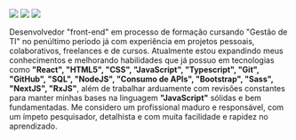 [<img target="blank" src="https://img.shields.io/badge/twitter-%231DA1F2.svg?&style=for-the-badge&logo=twitter&logoColor=white" />](https://twitter.com/s_igorgoncalves) 
[<img target="blank" src="https://img.shields.io/badge/linkedin-%230077B5.svg?&style=for-the-badge&logo=linkedin&logoColor=white" />](https://www.linkedin.com/in/igords-goncalves/)
[<img target="blank" src = "https://img.shields.io/badge/instagram-%23E4405F.svg?&style=for-the-badge&logo=instagram&logoColor=white">](https://www.instagram.com/ds_igorgoncalves/)

Desenvolvedor "front-end" em processo de formação cursando "Gestão de TI" no penúltimo período já com experiência em projetos pessoais, colaborativos, freelances e de cursos.
Atualmente estou expandindo meus conhecimentos e melhorando habilidades que já possuo em tecnologias como **"React", "HTML5", "CSS", "JavaScript", "Typescript", "Git", "GitHub", "SQL", "NodeJS", "Consumo de APIs", "Bootstrap", "Sass", "NextJS", "RxJS"**, além de trabalhar arduamente com revisões constantes para manter minhas bases na linguagem **"JavaScript"** sólidas e bem fundamentadas. Me considero um profissional maduro e responsável, com um ímpeto pesquisador, detalhista e com muita facilidade e rapidez no aprendizado.
